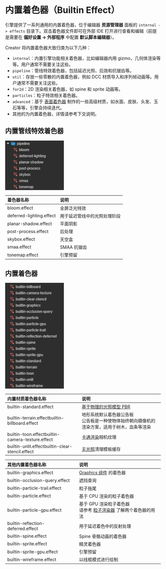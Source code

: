 # 内置着色器（Builtin Effect）

引擎提供了一系列通用的内置着色器，位于编辑器 **资源管理器** 面板的 `internal -> effects` 目录下。双击着色器文件即可在外部 IDE 打开进行查看和编辑（前提是需要在 **偏好设置 -> 外部程序** 中配置 **默认脚本编辑器**）。

Creator 将内置着色器大致归类为以下几种：

- `internal`：内置引擎功能相关着色器，比如编辑器内用 gizmo，几何体渲染等等。用户通常不需要关注这些。
- `pipeline`：管线特效着色器，包括延迟光照、后效和抗锯齿等。
- `util`：存放一些零散的内置着色器，例如 DCC 材质导入和序列帧动画等。用户通常不需要关注这些。
- `for2d`：2D 渲染相关着色器，如 spine 和 sprite 动画等。
- `particles`：粒子特效相关着色器。
- `advanced`：基于 [表面着色器](surface-shader.md) 制作的一些高级材质，如水面、皮肤、头发、玉石等等，引擎会持续迭代。
- 其他的为内置着色器，详情请参考下文说明。

## 内置管线特效着色器

![管线着色器](img/pipeline-effect.png)

| 着色器名称               | 说明                         |
| :----------------------- | :--------------------------- |
| bloom.effect             | 全屏泛光特效 |
| deferred-lighting.effect | 用于延迟管线中的光照处理阶段 |
| planar-shadow.effect     | 平面阴影 |
| post-process.effect      | 后处理 |
| skybox.effect            | 天空盒 |
| smaa.effect              | SMAA 抗锯齿 |
| tonemap.effect           | 引擎预留 |

## 内置着色器

![内置着色器](img/builtin-effect.png)

| 内置材质着色器名称                   | 说明                                                                                 |
| :--- | :--- |
| builtin-standard.effect | [基于物理的光照模型 PBR](effect-builtin-pbr.md) |
| builtin-terrain.effectbuiltin-billboard.effect | 地形系统默认着色器公告板<br>公告板是一种使物体始终朝向摄像机的渲染方案，适用于树木，血条等渲染 |
| builtin-toon.effectbuiltin-camera-texture.effect | [卡通渲染](effect-builtin-toon.md)相机纹理 |
| builtin-unlit.effectbuiltin-clear-stencil.effect | [无光照](effect-builtin-unlit.md)清理模板缓存 |



| 其他内置着色器名称                 | 说明                                                                                 |
| :--- | :--- |
| builtin-graphics.effect            | [Graphics 组件](../ui-system/components/editor/graphics.md) 的着色器 |
| builtin-occlusion-query.effect     | 遮挡查询 |
| builtin-particle-trail.effect      | 粒子拖尾 |
| builtin-particle.effect            | 基于 CPU 渲染的粒子着色器  |
| builtin-particle-gpu.effect        | 基于 GPU 渲染粒子着色器  <br> 请参考 [粒子渲染器](../particle-system/renderer.md) 了解两个着色器的用法 |
| builtin-reflection-deferred.effect | 用于延迟着色中的反射处理 |
| builtin-spine.effect               | Spine 骨骼动画的着色器 |
| builtin-sprite.effect              | 精灵着色器 |
| builtin-sprite-gpu.effect          | 引擎预留 |
| builtin-wireframe.effect           | 以线框模式进行绘制 |
